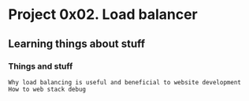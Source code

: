 # Project 0x02. Load balancer

## Learning things about stuff

### Things and stuff
    Why load balancing is useful and beneficial to website development
    How to web stack debug
